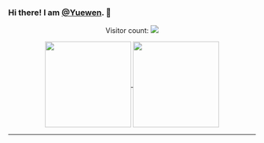 ### Hi there! I am [@Yuewen](https://github.com/isaachyw). 👋

<!--
**isaachyw/isaachyw** is a ✨ _special_ ✨ repository because its `README.md` (this file) appears on your GitHub profile.

Here are some ideas to get you started:

- 🔭 I’m currently working on ...
- 🌱 I’m currently learning ...
- 👯 I’m looking to collaborate on ...
- 🤔 I’m looking for help with ...
- 💬 Ask me about ...
- 📫 How to reach me: ...
- 😄 Pronouns: ...
- ⚡ Fun fact: ...
-->

<p align="center"> 
  Visitor count: 
  <a href="https://profile-counter.glitch.me/isaachyw/count.svg">
    <img src="https://profile-counter.glitch.me/isaachyw/count.svg"/>
  </a>
</p>

<p align="center">
  <a href="https://github.com/anuraghazra/github-readme-stats">
    <img align="center" height="175" src="https://github-readme-stats.vercel.app/api?username=isaachyw&show_icons=true&theme=dark&include_all_commits=true" />
  </a>
  <a href="https://github.com/anuraghazra/github-readme-stats">
    <img align="center" height="175" src="https://github-readme-stats.vercel.app/api/top-langs/?username=isaachyw&layout=compact&theme=dark" />
  </a>
  <!--
  <br>
  <img src="http://github-readme-streak-stats.herokuapp.com?user=isaachyw&theme=dark" align="center" />
  -->
</p>

<hr>
